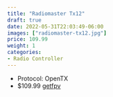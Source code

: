 ```yaml
---
title: "Radiomaster Tx12"
draft: true
date: 2022-05-31T22:03:49-06:00
images: ["radiomaster-tx12.jpg"]
price: 109.99
weight: 1
categories:
- Radio Controller
---
```


- Protocol: OpenTX
- $109.99 [getfpv](https://www.getfpv.com/radios/radio-controllers/radiomaster-tx12-multi-protocol-opentx-2-4ghz-rc-transmitter.html)

